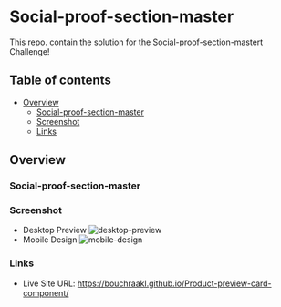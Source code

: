 # Social-proof-section-master

This repo. contain the solution for the Social-proof-section-mastert Challenge!

## Table of contents

- [Overview](#overview)
  - [Social-proof-section-master](#social-proof-section-master)
  - [Screenshot](#screenshot)
  - [Links](#links)


## Overview

### Social-proof-section-master

### Screenshot
- Desktop Preview
![desktop-preview](https://user-images.githubusercontent.com/97567643/210455688-a9a7ef49-e5fd-47f0-bcf0-03a478f97c23.jpg)
- Mobile Design
![mobile-design](https://user-images.githubusercontent.com/97567643/210455705-c729dadf-c425-4c4c-b5af-a9acd97c09ae.jpg)

### Links
- Live Site URL: https://bouchraakl.github.io/Product-preview-card-component/
